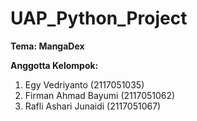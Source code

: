 # UAP_Python_Project

**Tema: MangaDex**

**Anggotta Kelompok:**

1. Egy Vedriyanto (2117051035)
2. Firman Ahmad Bayumi (2117051062)
3. Rafli Ashari Junaidi (2117051067)

